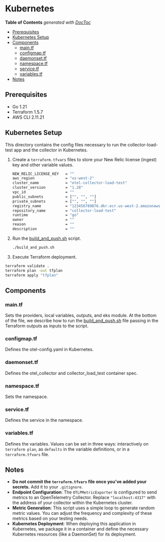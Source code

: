 # Kubernetes

<!-- START doctoc generated TOC please keep comment here to allow auto update -->
<!-- DON'T EDIT THIS SECTION, INSTEAD RE-RUN doctoc TO UPDATE -->
**Table of Contents**  *generated with [DocToc](https://github.com/thlorenz/doctoc)*

- [Prerequisites](#prerequisites)
- [Kubernetes Setup](#kubernetes-setup)
- [Components](#components)
  - [main.tf](#maintf)
  - [configmap.tf](#configmaptf)
  - [daemonset.tf](#daemonsettf)
  - [namespace.tf](#namespacetf)
  - [service.tf](#servicetf)
  - [variables.tf](#variablestf)
- [Notes](#notes)

<!-- END doctoc generated TOC please keep comment here to allow auto update -->

## Prerequisites

- Go 1.21
- Terraform 1.5.7
- AWS CLI 2.11.21

## Kubernetes Setup

This directory contains the config files necessary to run the collector-load-test app and the collector in Kubernetes.

1. Create a `terraform.tfvars` files to store your New Relic license (ingest) key and other variable values.

    ```sh
    NEW_RELIC_LICENSE_KEY   = ""
    aws_region              = "us-west-2"
    cluster_name            = "otel-collector-load-test"
    cluster_version         = "1.28"
    vpc_id                  = ""
    public_subnets          = ["", "", ""]
    private_subnets         = ["", "", ""]
    registry_name           = "123456789876.dkr.ecr.us-west-2.amazonaws.com"
    repository_name         = "collector-load-test"
    runtime                 = "go"
    owner                   = ""
    reason                  = ""
    description             = ""
    ```

2. Run the [build_and_push.sh](build_and_push.sh) script.

    ```sh
    ./build_and_push.sh
    ```

3. Execute Terraform deployment.

  ```sh
  terraform validate .
  terraform plan -out tfplan
  terraform apply "tfplan"
  ```

## Components

### main.tf

Sets the providers, local variables, outputs, and eks module. At the bottom of the file, we describe how to run the [build_and_push.sh](./build_and_push.sh) file passing in the Terraform outputs as inputs to the script.

### configmap.tf

Defines the otel-config.yaml in Kubernetes.

### daemonset.tf

Defines the otel_collector and collector_load_test container spec.

### namespace.tf

Sets the namespace.

### service.tf

Defines the service in the namespace.

### variables.tf

Defines the variables. Values can be set in three ways: interactively on `terraform plan`, as `defaults` in the variable definitions, or in a `terraform.tfvars` file.

## Notes

- **Do not commit the `terraform.tfvars` file once you've added your secrets.** Add it to your `.gitignore`.
- **Endpoint Configuration**: The `OTLPMetricExporter` is configured to send metrics to an OpenTelemetry Collector. Replace `"localhost:4317"` with the address of your collector within the Kubernetes cluster.
- **Metric Generation**: This script uses a simple loop to generate random metric values. You can adjust the frequency and complexity of these metrics based on your testing needs.
- **Kubernetes Deployment**: When deploying this application in Kubernetes, we package it in a container and define the necessary Kubernetes resources (like a DaemonSet) for its deployment.
